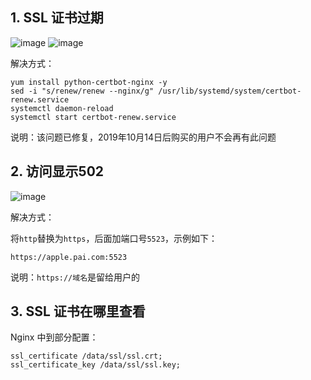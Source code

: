 
## 1. SSL 证书过期

![image](http://pai-mate-1251783334.cosgz.myqcloud.com/FAQ/ssl.jpeg)
![image](http://pai-mate-1251783334.cosgz.myqcloud.com/FAQ/ssl1.jpeg)

解决方式：
```
yum install python-certbot-nginx -y
sed -i "s/renew/renew --nginx/g" /usr/lib/systemd/system/certbot-renew.service
systemctl daemon-reload
systemctl start certbot-renew.service
```

说明：该问题已修复，2019年10月14日后购买的用户不会再有此问题

## 2. 访问显示502

![image](http://pai-mate-1251783334.cosgz.myqcloud.com/FAQ/502.png)

解决方式：

将`http`替换为`https`，后面加端口号`5523`，示例如下：

`https://apple.pai.com:5523`

说明：`https://域名`是留给用户的

## 3. SSL 证书在哪里查看

Nginx 中到部分配置：
```
ssl_certificate /data/ssl/ssl.crt;
ssl_certificate_key /data/ssl/ssl.key;
```
